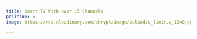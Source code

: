 ```yaml
---
title: Smart TV With over 15 Channels
position: 5
image: https://res.cloudinary.com/skrypt/image/upload/c_limit,w_1240,dpr_auto,f_auto/v1583867272/chrinas/Lounge_krhivq.webp

---
```

